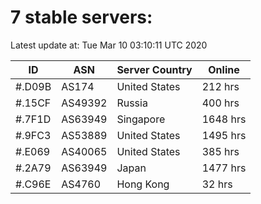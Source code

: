 # 7 stable servers:

Latest update at: Tue Mar 10 03:10:11 UTC 2020

| ID | ASN | Server Country | Online |
| -- | --- | -------------- | ------ |
| #.D09B | AS174 | United States | 212 hrs |
| #.15CF | AS49392 | Russia | 400 hrs |
| #.7F1D | AS63949 | Singapore | 1648 hrs |
| #.9FC3 | AS53889 | United States | 1495 hrs |
| #.E069 | AS40065 | United States | 385 hrs |
| #.2A79 | AS63949 | Japan | 1477 hrs |
| #.C96E | AS4760 | Hong Kong | 32 hrs |

